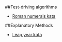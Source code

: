 ##Test-driving algorithms
 * [Roman numerals kata](https://www.youtube.com/watch?v=iZjgj1S0FCY)
 
 
##Explanatory Methods
 * [Leap year kata](https://www.youtube.com/watch?v=sKYX40ltQZM)
